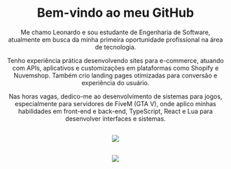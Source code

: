 <div align="center">

  <h1>Bem-vindo ao meu GitHub</h1>
  <p style="font-size: 14px;">
 Me chamo Leonardo e sou estudante de Engenharia de Software, atualmente em busca da minha primeira oportunidade profissional na área de tecnologia. 

Tenho experiência prática desenvolvendo sites para e-commerce, atuando com APIs, aplicativos e customizações em plataformas como Shopify e Nuvemshop. Também crio landing pages otimizadas para conversão e experiência do usuário. 

Nas horas vagas, dedico-me ao desenvolvimento de sistemas para jogos, especialmente para servidores de FiveM (GTA V), onde aplico minhas habilidades em front-end e back-end, TypeScript, React e Lua para desenvolver interfaces e sistemas. 
  </p>

  <h2></h2>


<p align="center">
  <a href="https://skillicons.dev">
    <img src="https://skillicons.dev/icons?i=react,typescript,javascript,nodejs," />
  </a>
</p>

<h2></h2>

<p align="center">
  <a href="https://skillicons.dev">
    <img src="https://skillicons.dev/icons?i=gmail,linkedin," />
  </a>
</p>

</div>
